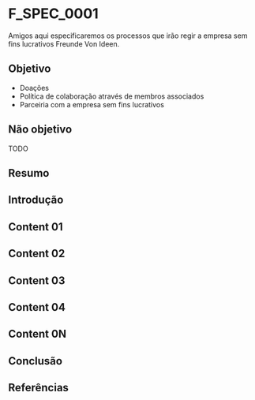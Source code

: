 # F_SPEC_0001

Amigos aqui especificaremos os processos que irão regir a empresa sem fins lucrativos Freunde Von Ideen.

## Objetivo

- Doações
- Política de colaboração através de membros associados
- Parceiria com a empresa sem fins lucrativos

## Não objetivo

TODO

## Resumo

## Introdução

## Content 01

## Content 02

## Content 03

## Content 04

## Content 0N

## Conclusão

## Referências
